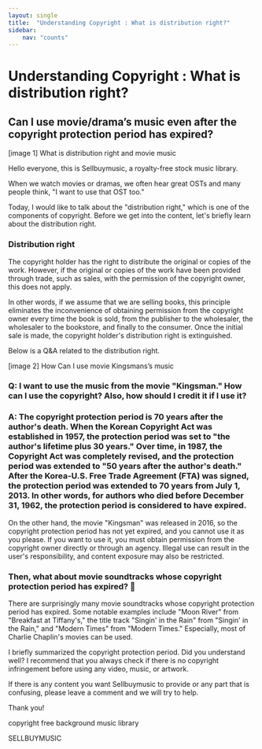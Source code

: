 ```yaml
---
layout: single
title:  "Understanding Copyright : What is distribution right?"
sidebar:
    nav: "counts"
---
```

<h1>Understanding Copyright : What is distribution right?</h1>
<h2>Can I use movie/drama’s music even after the copyright protection period has expired?</h2>
<p>[image 1] What is distribution right and movie music</p>
<p>Hello everyone, this is Sellbuymusic, a royalty-free stock music library.</p>
<p>When we watch movies or dramas, we often hear great OSTs and many people think, &quot;I want to use that OST too.&quot;</p>
<p>Today, I would like to talk about the &quot;distribution right,&quot; which is one of the components of copyright. Before we get into the content, let&#39;s briefly learn about the distribution right.</p>
<h3>Distribution right</h3>
<p>The copyright holder has the right to distribute the original or copies of the work. However, if the original or copies of the work have been provided through trade, such as sales, with the permission of the copyright owner, this does not apply.</p>
<p>In other words, if we assume that we are selling books, this principle eliminates the inconvenience of obtaining permission from the copyright owner every time the book is sold, from the publisher to the wholesaler, the wholesaler to the bookstore, and finally to the consumer. Once the initial sale is made, the copyright holder&#39;s distribution right is extinguished.</p>
<p>Below is a Q&amp;A related to the distribution right.</p>
<p>[image 2] How Can I use movie Kingsmans’s music</p>
<h3>Q: I want to use the music from the movie &quot;Kingsman.&quot; How can I use the copyright? Also, how should I credit it if I use it?</h3>
<h3>A: The copyright protection period is 70 years after the author&#39;s death. When the Korean Copyright Act was established in 1957, the protection period was set to &quot;the author&#39;s lifetime plus 30 years.&quot; Over time, in 1987, the Copyright Act was completely revised, and the protection period was extended to &quot;50 years after the author&#39;s death.&quot; After the Korea-U.S. Free Trade Agreement (FTA) was signed, the protection period was extended to 70 years from July 1, 2013. In other words, for authors who died before December 31, 1962, the protection period is considered to have expired.</h3>
<p>On the other hand, the movie &quot;Kingsman&quot; was released in 2016, so the copyright protection period has not yet expired, and you cannot use it as you please. If you want to use it, you must obtain permission from the copyright owner directly or through an agency. Illegal use can result in the user&#39;s responsibility, and content exposure may also be restricted.</p>
<h3>Then, what about movie soundtracks whose copyright protection period has expired? 🤔</h3>
<p>There are surprisingly many movie soundtracks whose copyright protection period has expired. Some notable examples include &quot;Moon River&quot; from &quot;Breakfast at Tiffany&#39;s,&quot; the title track &quot;Singin&#39; in the Rain&quot; from &quot;Singin&#39; in the Rain,&quot; and &quot;Modern Times&quot; from &quot;Modern Times.&quot; Especially, most of Charlie Chaplin&#39;s movies can be used.</p>
<p>I briefly summarized the copyright protection period. Did you understand well? I recommend that you always check if there is no copyright infringement before using any video, music, or artwork.</p>
<p>If there is any content you want Sellbuymusic to provide or any part that is confusing, please leave a comment and we will try to help. </p>
<p>Thank you!</p>

<p>copyright free background music library</p>
<p>SELLBUYMUSIC</p>
<p><a href="<https://en.sellbuymusic.com/>"><https://en.sellbuymusic.com/></a></p>